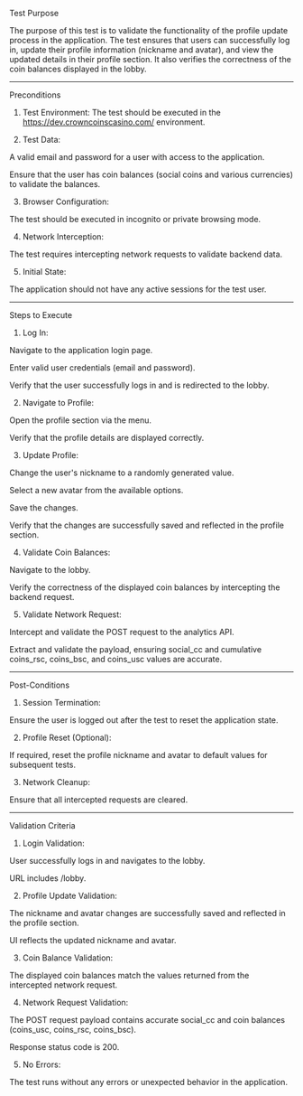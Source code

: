 

Test Purpose

The purpose of this test is to validate the functionality of the profile update process in the application. The test ensures that users can successfully log in, update their profile information (nickname and avatar), and view the updated details in their profile section. It also verifies the correctness of the coin balances displayed in the lobby.


---

Preconditions

1. Test Environment: The test should be executed in the https://dev.crowncoinscasino.com/ environment.


2. Test Data:

A valid email and password for a user with access to the application.

Ensure that the user has coin balances (social coins and various currencies) to validate the balances.



3. Browser Configuration:

The test should be executed in incognito or private browsing mode.



4. Network Interception:

The test requires intercepting network requests to validate backend data.



5. Initial State:

The application should not have any active sessions for the test user.





---

Steps to Execute

1. Log In:

Navigate to the application login page.

Enter valid user credentials (email and password).

Verify that the user successfully logs in and is redirected to the lobby.



2. Navigate to Profile:

Open the profile section via the menu.

Verify that the profile details are displayed correctly.



3. Update Profile:

Change the user's nickname to a randomly generated value.

Select a new avatar from the available options.

Save the changes.

Verify that the changes are successfully saved and reflected in the profile section.



4. Validate Coin Balances:

Navigate to the lobby.

Verify the correctness of the displayed coin balances by intercepting the backend request.



5. Validate Network Request:

Intercept and validate the POST request to the analytics API.

Extract and validate the payload, ensuring social_cc and cumulative coins_rsc, coins_bsc, and coins_usc values are accurate.





---

Post-Conditions

1. Session Termination:

Ensure the user is logged out after the test to reset the application state.



2. Profile Reset (Optional):

If required, reset the profile nickname and avatar to default values for subsequent tests.



3. Network Cleanup:

Ensure that all intercepted requests are cleared.





---

Validation Criteria

1. Login Validation:

User successfully logs in and navigates to the lobby.

URL includes /lobby.



2. Profile Update Validation:

The nickname and avatar changes are successfully saved and reflected in the profile section.

UI reflects the updated nickname and avatar.



3. Coin Balance Validation:

The displayed coin balances match the values returned from the intercepted network request.



4. Network Request Validation:

The POST request payload contains accurate social_cc and coin balances (coins_usc, coins_rsc, coins_bsc).

Response status code is 200.



5. No Errors:

The test runs without any errors or unexpected behavior in the application.


